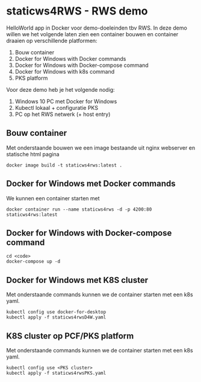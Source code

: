 # staticws4RWS - RWS demo
HelloWorld app in Docker voor demo-doeleinden tbv RWS. 
In deze demo willen we het volgende laten zien een container bouwen en container draaien op verschillende platformen:
1. Bouw container
2. Docker for Windows with Docker commands
3. Docker for Windows with Docker-compose command
4. Docker for Windows with k8s command
5. PKS platform

Voor deze demo heb je het volgende nodig:
1. Windows 10 PC met Docker for Windows
2. Kubectl lokaal + configuratie PKS
3. PC op het RWS netwerk (+ host entry)


## Bouw container
Met onderstaande bouwen we een image bestaande uit nginx webserver en statische html pagina
``` docker
docker image build -t staticws4rws:latest .
```

## Docker for Windows met Docker commands
We kunnen een container starten met
``` docker
docker container run --name staticws4rws -d -p 4200:80 staticws4rws:latest
```

## Docker for Windows with Docker-compose command
```
cd <code>
docker-compose up -d
```

## Docker for Windows met K8S cluster
Met onderstaande commands kunnen we de container starten met een k8s yaml.
```
kubectl config use docker-for-desktop
kubectl apply -f staticws4rwsD4W.yaml
```

## K8S cluster op PCF/PKS platform
Met onderstaande commands kunnen we de container starten met een k8s yaml.
```
kubectl config use <PKS cluster>
kubectl apply -f staticws4rwsPKS.yaml
```

